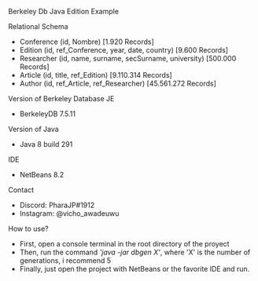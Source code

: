 Berkeley Db Java Edition Example

Relational Schema
- Conference (id, Nombre) [1.920 Records]
- Edition (id, ref_Conference, year, date, country) [9.600 Records]
- Researcher (id, name, surname, secSurname, university) [500.000 Records]
- Article (id, title, ref_Edition) [9.110.314 Records]
- Author (id, ref_Article, ref_Researcher) [45.561.272 Records]

Version of Berkeley Database JE
- BerkeleyDB 7.5.11

Version of Java
- Java 8 build 291

IDE
- NetBeans 8.2

Contact
- Discord: PharaJP#1912
- Instagram: @vicho_awadeuwu

How to use?
- First, open a console terminal in the root directory of the proyect
- Then, run the command *'java -jar dbgen X'*, where 'X' is the number of generations, i recommend 5
- Finally, just open the project with NetBeans or the favorite IDE and run.
